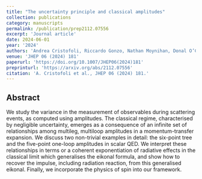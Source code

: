 ```yaml
---
title: "The uncertainty principle and classical amplitudes"
collection: publications
category: manuscripts
permalink: /publication/prep2112.07556
excerpt: 'Journal article'
date: 2024-06-01
year: '2024'
authors: 'Andrea Cristofoli, Riccardo Gonzo, Nathan Moynihan, Donal O’Connell, Alasdair Ross, Matteo Sergola, Chris D. White'
venue: 'JHEP 06 (2024) 181'
paperurl: 'https://doi.org/10.1007/JHEP06(2024)181'
preprinturl: 'https://arxiv.org/abs/2112.07556'
citation: 'A. Cristofoli et al., JHEP 06 (2024) 181.'
---
```


## Abstract
We study the variance in the measurement of observables during scattering events, as computed using amplitudes. The classical regime, characterised by negligible uncertainty, emerges as a consequence of an infinite set of relationships among multileg, multiloop amplitudes in a momentum-transfer expansion. We discuss two non-trivial examples in detail: the six-point tree and the five-point one-loop amplitudes in scalar QED. We interpret these relationships in terms or a coherent exponentiation of radiative effects in the classical limit which generalises the eikonal formula, and show how to recover the impulse, including radiation reaction, from this generalised eikonal. Finally, we incorporate the physics of spin into our framework. 
